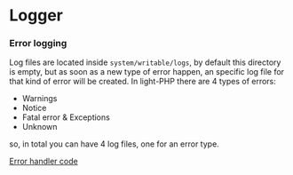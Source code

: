# Logger

### Error logging

Log files are located inside `system/writable/logs`, by default this directory is empty, but as soon as a new type of error happen, an specific log file for that kind of error will be created.
In light-PHP there are 4 types of errors: 

- Warnings
- Notice
- Fatal error & Exceptions
- Unknown

so, in total you can have 4 log files, one for an error type.

[Error handler code](https://github.com/bakeiro/Light-PHP/blob/master/system/engine/Errors.php)